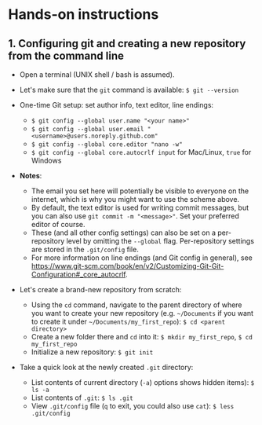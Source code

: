 # Hands-on instructions

## 1. Configuring git and creating a new repository from the command line

+ Open a terminal (UNIX shell / bash is assumed).

+ Let's make sure that the `git` command is available: `$ git --version`

+ One-time Git setup: set author info, text editor, line endings:
    + `$ git config --global user.name "<your name>"`
    + `$ git config --global user.email "<username>@users.noreply.github.com"`
    + `$ git config --global core.editor "nano -w"`
    + `$ git config --global core.autocrlf input` for Mac/Linux, `true` for Windows

+ __Notes__:
    + The email you set here will potentially be visible to everyone on the internet, which is why you might want to use the scheme above.
    + By default, the text editor is used for writing commit messages, but you can also use `git commit -m "<message>"`. Set your preferred editor of course.
    + These (and all other config settings) can also be set on a per-repository level by omitting the `--global` flag. Per-repository settings are stored in the `.git/config` file.
    + For more information on line endings (and Git config in general), see <https://www.git-scm.com/book/en/v2/Customizing-Git-Git-Configuration#_core_autocrlf>.

+ Let's create a brand-new repository from scratch:
    + Using the `cd` command, navigate to the parent directory of where you want to create your new repository (e.g. `~/Documents` if you want to create it under `~/Documents/my_first_repo`): `$ cd <parent directory>`
    + Create a new folder there and `cd` into it: `$ mkdir my_first_repo`, `$ cd my_first_repo`
    + Initialize a new repository: `$ git init`

+ Take a quick look at the newly created `.git` directory:
    + List contents of current directory (`-a`) options shows hidden items): `$ ls -a`
    + List contents of `.git`: `$ ls .git`
    + View `.git/config` file (`q` to exit, you could also use `cat`): `$ less .git/config`
